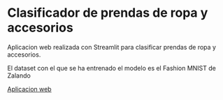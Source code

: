 # Clasificador de prendas de ropa y accesorios

Aplicacion web realizada con Streamlit para clasificar prendas de ropa y accesorios.

El dataset con el que se ha entrenado el modelo es el Fashion MNIST de Zalando

[Aplicacion web](https://prendasapp-nttrenynjttqbhibwyxo7q.streamlit.app/)